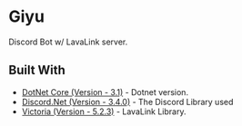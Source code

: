 # Giyu
Discord Bot w/ LavaLink server.

## Built With

* [DotNet Core (Version - 3.1)](https://dotnet.microsoft.com/download/dotnet-core/2.2) - Dotnet version.
* [Discord.Net (Version - 3.4.0)](https://github.com/RogueException/Discord.Net) - The Discord Library used
* [Victoria (Version - 5.2.3)](https://github.com/Yucked/Victoria) - LavaLink Library.
